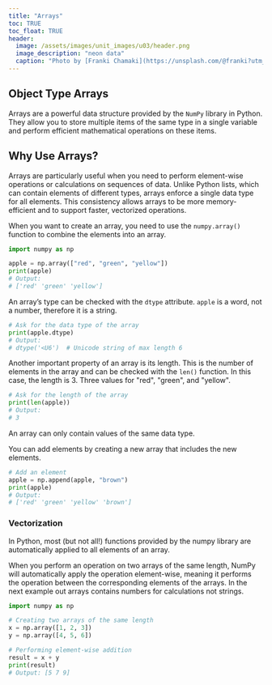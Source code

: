 ```yaml
---
title: "Arrays"
toc: TRUE
toc_float: TRUE
header:
  image: /assets/images/unit_images/u03/header.png
  image_description: "neon data"
  caption: "Photo by [Franki Chamaki](https://unsplash.com/@franki?utm_source=unsplash&amp;utm_medium=referral&amp;utm_content=creditCopyText) [from unsplash](https://unsplash.com/s/photos/data?utm_source=unsplash&amp;utm_medium=referral&amp;utm_content=creditCopyText)"
---
```


<!--more-->
## Object Type Arrays
Arrays are a powerful data structure provided by the `NumPy` library in Python. They allow you to store multiple items of the same type in a single variable and perform efficient mathematical operations on these items.

## Why Use Arrays?
Arrays are particularly useful when you need to perform element-wise operations or calculations on sequences of data. Unlike Python lists, which can contain elements of different types, arrays enforce a single data type for all elements. This consistency allows arrays to be more memory-efficient and to support faster, vectorized operations.

When you want to create an array, you need to use the `numpy.array()` function to combine the elements into an array.

```python
import numpy as np

apple = np.array(["red", "green", "yellow"])
print(apple)
# Output:
# ['red' 'green' 'yellow']
```

An array’s type can be checked with the `dtype` attribute. `apple` is a word, not a number, therefore it is a string.
```python
# Ask for the data type of the array
print(apple.dtype)
# Output:
# dtype('<U6')  # Unicode string of max length 6
```

Another important property of an array is its length. This is the number of elements in the array and can be checked with the `len()` function. In this case, the length is 3. Three values for "red", "green", and "yellow".
```python
# Ask for the length of the array
print(len(apple))
# Output:
# 3
```

An array can only contain values of the same data type.

You can add elements by creating a new array that includes the new elements.
```python
# Add an element
apple = np.append(apple, "brown")
print(apple)
# Output:
# ['red' 'green' 'yellow' 'brown']
```
### Vectorization
In Python, most (but not all!) functions provided by the numpy library are automatically applied to all elements of an array.

When you perform an operation on two arrays of the same length, NumPy will automatically apply the operation element-wise, meaning it performs the operation between the corresponding elements of the arrays. In the next example out arrays contains numbers for calculations not strings.

```python
import numpy as np

# Creating two arrays of the same length
x = np.array([1, 2, 3])
y = np.array([4, 5, 6])

# Performing element-wise addition
result = x + y
print(result)
# Output: [5 7 9]
```